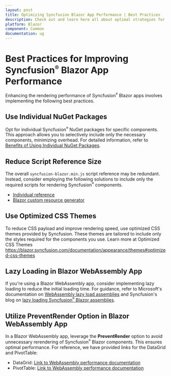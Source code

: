 ```yaml
---
layout: post
title: Optimizing Syncfusion Blazor App Performance | Best Practices
description: Check out and learn here all about optimal strategies for enhancing Syncfusion Blazor App performance.
platform: Blazor
component: Common
documentation: ug
---
```


# Best Practices for Improving Syncfusion<sup style="font-size:70%">&reg;</sup> Blazor App Performance

Enhancing the rendering performance of Syncfusion<sup style="font-size:70%">&reg;</sup> Blazor apps involves implementing the following best practices.

## Use Individual NuGet Packages

Opt for individual Syncfusion<sup style="font-size:70%">&reg;</sup> NuGet packages for specific components. This approach allows you to selectively include only the necessary components, minimizing overhead. For detailed information, refer to [Benefits of Using Individual NuGet Packages](https://blazor.syncfusion.com/documentation/nuget-packages#benefits-of-using-individual-nuget-packages).

## Reduce Script Reference Size

The overall `syncfusion-blazor.min.js` script reference may be redundant. Instead, consider employing the following solutions to include only the required scripts for rendering Syncfusion<sup style="font-size:70%">&reg;</sup> components.
* [Individual reference](https://blazor.syncfusion.com/documentation/common/adding-script-references#individual-control-script-reference)
* [Blazor custom resource generator](https://blazor.syncfusion.com/documentation/common/custom-resource-generator)

## Use Optimized CSS Themes

To reduce CSS payload and improve rendering speed, use optimized CSS themes provided by Syncfusion. These themes are tailored to include only the styles required for the components you use. Learn more at Optimized CSS Themes
https://blazor.syncfusion.com/documentation/appearance/themes#optimized-css-themes
## Lazy Loading in Blazor WebAssembly App

If you're using a Blazor WebAssembly app, consider implementing lazy loading to reduce the initial loading time. For guidance, refer to Microsoft's documentation on [WebAssembly lazy load assemblies](https://learn.microsoft.com/en-us/aspnet/core/blazor/webassembly-lazy-load-assemblies?view=aspnetcore-7.0) and Syncfusion's blog on [lazy loading Syncfusion<sup style="font-size:70%">&reg;</sup> Blazor assemblies](https://www.syncfusion.com/blogs/post/lazy-loading-syncfusion-blazor-assemblies-in-a-blazor-webassembly-application.aspx).

## Utilize PreventRender Option in Blazor WebAssembly App

In a Blazor WebAssembly app, leverage the **PreventRender** option to avoid unnecessary rerendering of Syncfusion<sup style="font-size:70%">&reg;</sup> Blazor components. This ensures optimal performance. For reference, we have provided links for the DataGrid and PivotTable:

* DataGrid: [Link to WebAssembly performance documentation](https://blazor.syncfusion.com/documentation/datagrid/webassembly-performance)
* PivotTable: [Link to WebAssembly performance documentation](https://blazor.syncfusion.com/documentation/pivot-table/webassembly-performance)
